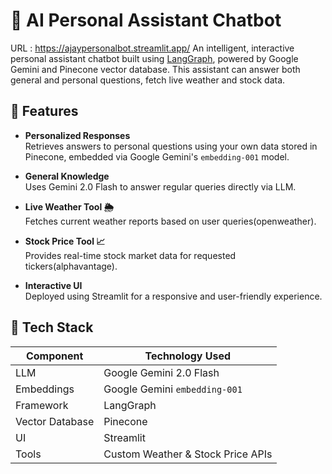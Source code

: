 # 🧠 AI Personal Assistant Chatbot
URL : https://ajaypersonalbot.streamlit.app/
An intelligent, interactive personal assistant chatbot built using [LangGraph](https://www.langgraph.dev/), powered by Google Gemini and Pinecone vector database. This assistant can answer both general and personal questions, fetch live weather and stock data.

## 🚀 Features

- **Personalized Responses**  
  Retrieves answers to personal questions using your own data stored in Pinecone, embedded via Google Gemini's `embedding-001` model.

- **General Knowledge**  
  Uses Gemini 2.0 Flash to answer regular queries directly via LLM.

- **Live Weather Tool 🌦️**  
  Fetches current weather reports based on user queries(openweather).

- **Stock Price Tool 📈**  
  Provides real-time stock market data for requested tickers(alphavantage).

- **Interactive UI**  
  Deployed using Streamlit for a responsive and user-friendly experience.

## 🧰 Tech Stack

| Component        | Technology Used                          |
|------------------|-------------------------------------------|
| LLM              | Google Gemini 2.0 Flash                   |
| Embeddings       | Google Gemini `embedding-001`             |
| Framework        | LangGraph                                 |
| Vector Database  | Pinecone                                   |
| UI               | Streamlit                                 |
| Tools            | Custom Weather & Stock Price APIs         |


